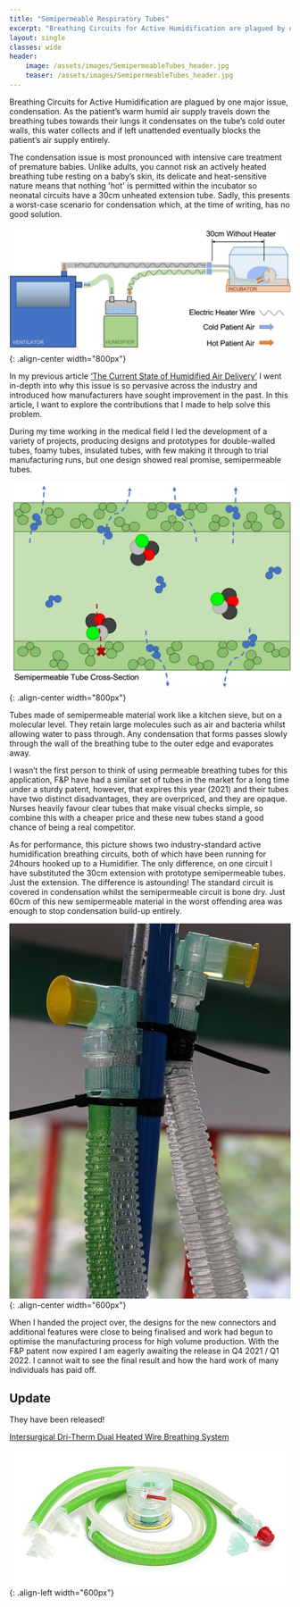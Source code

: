 ```yaml
---
title: "Semipermeable Respiratory Tubes"
excerpt: "Breathing Circuits for Active Humidification are plagued by one major issue, condensation. As the patient’s warm humid air supply..."
layout: single
classes: wide
header:
    image: /assets/images/SemipermeableTubes_header.jpg
    teaser: /assets/images/SemipermeableTubes_header.jpg
---
```


Breathing Circuits for Active Humidification are plagued by one major issue, condensation. As the patient’s warm humid air supply travels down the breathing tubes towards their lungs it condensates on the tube’s cold outer walls, this water collects and if left unattended eventually blocks the patient’s air supply entirely.
 

The condensation issue is most pronounced with intensive care treatment of premature babies. Unlike adults, you cannot risk an actively heated breathing tube resting on a baby’s skin, its delicate and heat-sensitive nature means that nothing 'hot' is permitted within the incubator so neonatal circuits have a 30cm unheated extension tube. Sadly, this presents a worst-case scenario for condensation which, at the time of writing, has no good solution. 

![Humidifier-Setup-Diagram(Incubator)](/assets/images/Humidifier-Setup-Diagram(Incubator).png){: .align-center width="800px"}

In my previous article [‘The Current State of Humidified Air Delivery’](https://kieranreck.github.io/portfolio/The%20Current%20State%20of%20Humidified%20Medical%20Air%20Delivery/) I went in-depth into why this issue is so pervasive across the industry and introduced how manufacturers have sought improvement in the past. In this article, I want to explore the contributions that I made to help solve this problem.

During my time working in the medical field I led the development of a variety of projects, producing designs and prototypes for double-walled tubes, foamy tubes, insulated tubes, with few making it through to trial manufacturing runs, but one design showed real promise, semipermeable tubes.

![Porous-Tube-Diagram](/assets/images/Porous-Tube-Diagram.png){: .align-center width="800px"}

Tubes made of semipermeable material work like a kitchen sieve, but on a molecular level. They retain large molecules such as air and bacteria whilst allowing water to pass through. Any condensation that forms passes slowly through the wall of the breathing tube to the outer edge and evaporates away.

I wasn’t the first person to think of using permeable breathing tubes for this application, F&P have had a similar set of tubes in the market for a long time under a sturdy patent, however, that expires this year (2021) and their tubes have two distinct disadvantages, they are overpriced, and they are opaque. Nurses heavily favour clear tubes that make visual checks simple, so combine this with a cheaper price and these new tubes stand a good chance of being a real competitor.

As for performance, this picture shows two industry-standard active humidification breathing circuits, both of which have been running for 24hours hooked up to a Humidifier. The only difference, on one circuit I have substituted the 30cm extension with prototype semipermeable tubes. Just the extension. The difference is astounding! The standard circuit is covered in condensation whilst the semipermeable circuit is bone dry. Just 60cm of this new semipermeable material in the worst offending area was enough to stop condensation build-up entirely.

![SemipermeableTubes_highlight](/assets/images/SemipermeableTubes_highlight.jpg){: .align-center width="600px"}

When I handed the project over, the designs for the new connectors and additional features were close to being finalised and work had begun to optimise the manufacturing process for high volume production. With the F&P patent now expired I am eagerly awaiting the release in Q4 2021 / Q1 2022. I cannot wait to see the final result and how the hard work of many individuals has paid off.

## Update
They have been released!

[Intersurgical Dri-Therm Dual Heated Wire Breathing System](https://www.intersurgical.com/products/critical-care/dri-therm-dual-heated-wire-breathing-system)

![Intersurgical-Dri-Therm.jpg](/assets/images/Intersurgical-Dri-Therm.jpg){: .align-left width="600px"}

